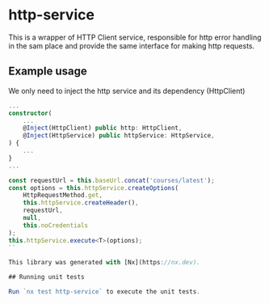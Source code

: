 # http-service

This is a wrapper of HTTP Client service, responsible for http error handling in the sam place and provide the same interface for making http requests.

## Example usage

We only need to inject the http service and its dependency (HttpClient)

```typescript
...
constructor(
    ...
    @Inject(HttpClient) public http: HttpClient,
    @Inject(HttpService) public httpService: HttpService,
) {
    ...
}
...

const requestUrl = this.baseUrl.concat('courses/latest');
const options = this.httpService.createOptions(
    HttpRequestMethod.get, 
    this.httpService.createHeader(), 
    requestUrl, 
    null, 
    this.noCredentials
);
this.httpService.execute<T>(options);
``

This library was generated with [Nx](https://nx.dev).

## Running unit tests

Run `nx test http-service` to execute the unit tests.
